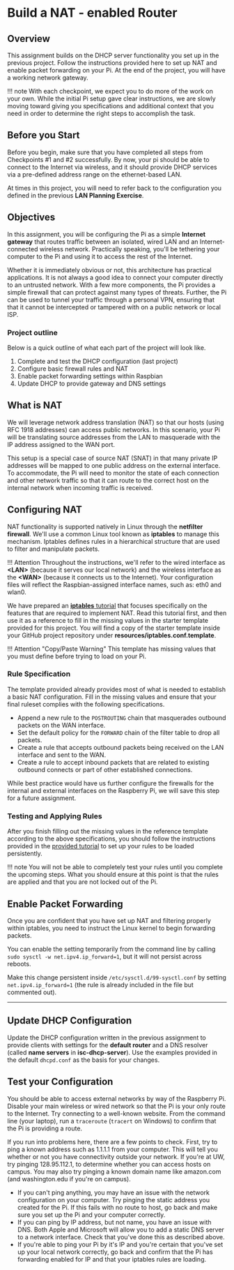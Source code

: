 # Build a NAT - enabled Router

## Overview
This assignment builds on the DHCP server functionality you set up in the previous project. Follow the instructions provided here to set up NAT and enable packet forwarding on your Pi. At the end of the project, you will have a working network gateway.

!!! note
    With each checkpoint, we expect you to do more of the work on your own. While the initial Pi setup gave clear instructions, we are slowly moving toward giving you specifications and additional context that you need in order to determine the right steps to accomplish the task.

## Before you Start
Before you begin, make sure that you have completed all steps from Checkpoints #1 and #2 successfully. By now, your pi should be able to connect to the Internet via wireless, and it should provide DHCP services via a pre-defined address range on the ethernet-based LAN.

At times in this project, you will need to refer back to the configuration you defined in the previous **LAN Planning Exercise**. 

## Objectives

In this assignment, you will be configuring the Pi as a simple **Internet gateway** that routes traffic between an isolated, wired LAN and an Internet-connected wireless network. Practically speaking, you'll be tethering your computer to the Pi and using it to access the rest of the Internet.

Whether it is immediately obvious or not, this architecture has practical applications. It is not always a good idea to connect your computer directly to an untrusted network. With a few more components, the Pi provides a simple firewall that can protect against many types of threats. Further, the Pi can be used to tunnel your traffic through a personal VPN, ensuring that that it cannot be intercepted or tampered with on a public network or local ISP.  

### Project outline
Below is a quick outline of what each part of the project will look like.
1.	Complete and test the DHCP configuration (last project)
2.	Configure basic firewall rules and NAT
3.	Enable packet forwarding settings within Raspbian
4.	Update DHCP to provide gateway and DNS settings



## What is NAT
We will leverage network address translation (NAT) so that our hosts (using RFC 1918 addresses) can access public networks. In this scenario, your Pi will be translating source addresses from the LAN to masquerade with the IP address assigned to the WAN port. 

This setup is a special case of source NAT (SNAT) in that many private IP addresses will be mapped to one public address on the external interface. To accommodate, the Pi will need to monitor the state of each connection and other network traffic so that it can route to the correct host on the internal network when incoming traffic is received. 

## Configuring NAT
NAT functionality is supported natively in Linux through the **netfilter firewall**. We'll use a common Linux tool known as **iptables** to manage this mechanism. Iptables defines rules in a hierarchical structure that are used to filter and manipulate packets. 

!!! Attention
    Throughout the instructions, we'll refer to the wired interface as **&lt;LAN&gt;** (because it serves our local network) and the wireless interface as the **&lt;WAN&gt;** (because it connects us to the Internet). Your configuration files will reflect the Raspbian-assigned interface names, such as: eth0 and wlan0.

We have prepared an [**iptables** tutorial](../iptables-nat) that focuses specifically on the features that are required to implement NAT. Read this tutorial first, and then use it as a reference to fill in the missing values in the starter template provided for this project. You will find a copy of the starter template inside your GitHub project repository under **resources/iptables.conf.template**. 

!!! Attention "Copy/Paste Warning"
    This template has missing values that you must define before trying to load on your Pi.

### Rule Specification
The template provided already provides most of what is needed to establish a basic NAT configuration. Fill in the missing values and ensure that your final ruleset complies with the following specifications.

* Append a new rule to the `POSTROUTING` chain that masquerades outbound packets on the WAN interface.
* Set the default policy for the `FORWARD` chain of the filter table to drop all packets.
* Create a rule that accepts outbound packets being received on the LAN interface and sent to the WAN.
* Create a rule to accept inbound packets that are related to existing outbound connects or part of other established connections.

While best practice would have us further configure the firewalls for the internal and external interfaces on the Raspberry Pi, we will save this step for a future assignment.

### Testing and Applying Rules
After you finish filling out the missing values in the reference template according to the above specifications, you should follow the instructions provided in the [provided tutorial](../iptables-nat/#loading-rules-from-the-file-system-with-iptables-persistent) to set up your rules to be loaded persistently.

!!! note
    You will not be able to completely test your rules until you complete the upcoming steps. What you should ensure at this point is that the rules are applied and that you are not locked out of the Pi.

## Enable Packet Forwarding
Once you are confident that you have set up NAT and filtering properly within iptables, you need to instruct the Linux kernel to begin forwarding packets. 

You can enable the setting temporarily from the command line by calling `sudo sysctl -w net.ipv4.ip_forward=1`, but it will not persist across reboots. 

Make this change persistent inside `/etc/sysctl.d/99-sysctl.conf` by setting `net.ipv4.ip_forward=1` (the rule is already included in the file but commented out).

---
## Update DHCP Configuration

Update the DHCP configuration written in the previous assignment to provide clients with settings for the **default router** and a DNS resolver (called **name servers** in **isc-dhcp-server**). Use the examples provided in the default `dhcpd.conf` as the basis for your changes.

## Test your Configuration
You should be able to access external networks by way of the Raspberry Pi. Disable your main wireless or wired network so that the Pi is your only route to the Internet. Try connecting to a well-known website. From the command line (your laptop), run a `traceroute` (`tracert` on Windows) to confirm that the Pi is providing a route.

If you run into problems here, there are a few points to check. First, try to ping a known address such as 1.1.1.1 from your computer. This will tell you whether or not you have connectivity outside your network. If you're at UW, try pinging 128.95.112.1, to determine whether you can access hosts on campus. You may also try pinging a known domain name like amazon.com (and washington.edu if you're on campus).

* If you can't ping anything, you may have an issue with the network configuration on your computer. Try pinging the static address you created for the Pi. If this fails with no route to host, go back and make sure you set up the Pi and your computer correctly.
* If you can ping by IP address, but not name, you have an issue with DNS. Both Apple and Microsoft will allow you to add a static DNS server to a network interface. Check that you've done this as described above.
* If you're able to ping your Pi by it's IP and you're certain that you've set up your local network correctly, go back and confirm that the Pi has forwarding enabled for IP and that your iptables rules are loading. 
